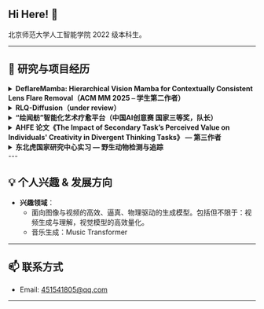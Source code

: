 ## Hi Here! 👋  
北京师范大学人工智能学院 2022 级本科生。 

---

## 🔬 研究与项目经历  

<details>
<summary><strong>DeflareMamba: Hierarchical Vision Mamba for Contextually
Consistent Lens Flare Removal（ACM MM 2025 ⎯ 学生第二作者）</strong></summary>

- 📆 **2024.6 – 2025.4**  
- 🌐 **会议**：国际顶级会议 ACM MM  
- ✨ **简介**：  
  - 首个将状态空间模型用于镜头耀斑去除的工作，并在多尺度上保持上下文一致；  
  - 提出“局部增强选择式扫描”模块，有效维护光源与周边环境的空间关系。  
- 🔧 **我的贡献**：idea 设计、辅助实验、论文撰写  
</details>

<details>
<summary><strong>RLQ-Diffusion（under review）</strong></summary>

- 📆 **2025.3 – 2025.7**  
- ✨ **简介**：  
  - 快速，高泛化能力的 T2I 扩散生成；    
- 🔧 **我的贡献**：idea 设计、完成实验、论文撰写  
</details>

<details>
<summary><strong>“绘闻舫”智能化艺术疗愈平台（中国AI创意赛 国家三等奖，队长）</strong></summary>

- 📆 **2024.6 – 2024.12**  
- ✨ **简介**：  
  1. **评估**：多模态情绪识别（绘画+对话）；  
  2. **疗愈**：自动匹配音乐＋渐进式绘画视频＋面部表情实时反馈；  
  3. **反馈**：AI 辅助色彩编辑，释放情绪、增强体验。  
- 🔧 **我的贡献**：思路与创意设计、产品架构与开发  
</details>

<details>
<summary><strong>AHFE 论文《The Impact of Secondary Task’s Perceived Value on Individuals' Creativity in Divergent Thinking Tasks》 — 第三作者</strong></summary>

- 📆 **2023.4 – 2024.5**  
- ✨ **简介**：  
  - 探讨感知任务价值对注意力分配、情绪体验及创造力的影响机制；  
  - 搭建 Python+眼动仪实验平台，负责 UI 设计与数据采集。  
- 🔧 **我的贡献**：实验设计与操作、UI 界面开发、论文撰写  
</details>

<details>
<summary><strong>东北虎国家研究中心实习 — 野生动物检测与追踪</strong></summary>

- 📆 **2023.11 – 2024.3**  
- ✨ **简介**：  
  - 基于 YOLOv11 + KCF 完成复杂野生场景视频中动物目标检测与跟踪，计数精度 > 94%；
  - 空视频的过滤与计数 精度 > 90%  
</details>
---

## 💡 个人兴趣 & 发展方向  
- **兴趣领域**：
  - 面向图像与视频的高效、逼真、物理驱动的生成模型。包括但不限于：视频生成与理解，视觉模型的高效量化。
  - 音乐生成：Music Transformer

---

## 📫 联系方式  
- Email: 451541805@qq.com  

---

<!--
**linjunhui/linjunhui**  is a ✨ special ✨ repository because its `README.md` appears on your GitHub profile.

Feel free to ⭐ the repo and 📬 reach out if you’d like to collaborate!
-->

